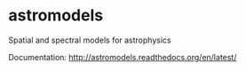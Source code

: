 # astromodels
Spatial and spectral models for astrophysics

Documentation: http://astromodels.readthedocs.org/en/latest/
